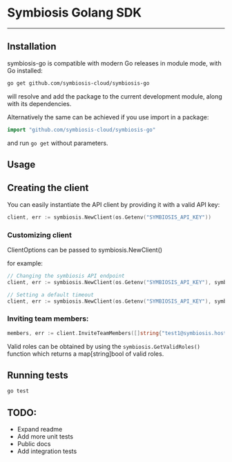 # Symbiosis Golang SDK
---

## Installation ##

symbiosis-go is compatible with modern Go releases in module mode, with Go installed:

```bash
go get github.com/symbiosis-cloud/symbiosis-go
```

will resolve and add the package to the current development module, along with its dependencies.

Alternatively the same can be achieved if you use import in a package:

```go
import "github.com/symbiosis-cloud/symbiosis-go"
```

and run `go get` without parameters.


## Usage ##

## Creating the client ###

You can easily instantiate the API client by providing it with a valid API key:

```go
client, err := symbiosis.NewClient(os.Getenv("SYMBIOSIS_API_KEY"))
```

### Customizing client ###
ClientOptions can be passed to symbiosis.NewClient()

for example:

```go
// Changing the symbiosis API endpoint
client, err := symbiosis.NewClient(os.Getenv("SYMBIOSIS_API_KEY"), symbiosis.WithEndpoint("https://some-other-url"))

// Setting a default timeout
client, err := symbiosis.NewClient(os.Getenv("SYMBIOSIS_API_KEY"), symbiosis.WithTimeout(time.Second * 30)))
```

### Inviting team members:

```go
members, err := client.InviteTeamMembers([]string{"test1@symbiosis.host", "test2@symbiosis.host"}, symbiosis.RoleAdmin)
```

Valid roles can be obtained by using the `symbiosis.GetValidRoles()` function which returns a map[string]bool of valid roles.

## Running tests ##
```bash
go test
```


## TODO:

* Expand readme
* Add more unit tests
* Public docs
* Add integration tests